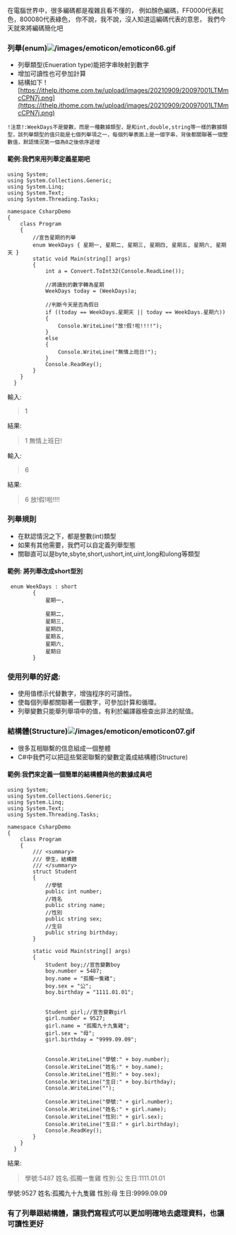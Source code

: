 在電腦世界中，很多編碼都是複雜且看不懂的，
例如顏色編碼，FF0000代表紅色，800080代表綠色，
你不說，我不說，沒人知道這編碼代表的意思，
我們今天就來將編碼簡化吧

### 列舉(enum)![/images/emoticon/emoticon66.gif](/images/emoticon/emoticon66.gif)
* 列舉類型(Enueration type)能把字串映射到數字
* 增加可讀性也可參加計算
* 結構如下
![https://ithelp.ithome.com.tw/upload/images/20210909/20097001LTMmcCPN7j.png](https://ithelp.ithome.com.tw/upload/images/20210909/20097001LTMmcCPN7j.png)

`!注意!:WeekDays不是變數，而是一種數據類型，是和int,double,string等一樣的數據類型，該列舉類型的值只能是七個列舉項之一，每個列舉表面上是一個字串，背後都關聯著一個整數值，默認情況第一個為0之後依序遞增`

#### 範例:我們來用列舉定義星期吧
```
using System;
using System.Collections.Generic;
using System.Linq;
using System.Text;
using System.Threading.Tasks;

namespace CsharpDemo
{
    class Program
    {
        //宣告星期的列舉
        enum WeekDays { 星期一, 星期二, 星期三, 星期四, 星期五, 星期六, 星期天 }
        static void Main(string[] args)
        {
            int a = Convert.ToInt32(Console.ReadLine());

            //將讀到的數字轉為星期
            WeekDays today = (WeekDays)a;

            //判斷今天是否為假日
            if ((today == WeekDays.星期天 || today == WeekDays.星期六))
            {
                Console.WriteLine("放!假!啦!!!!");
            }
            else
            {
                Console.WriteLine("無情上班日!");
            }
            Console.ReadKey();
        }
    }
  }
  ```
  
  輸入:
  >1
  
  結果:
  >1
無情上班日!

  輸入:
  >6
  
  結果:
  >6
放!假!啦!!!!

### 列舉規則
* 在默認情況之下，都是整數(int)類型
* 如果有其他需要，我們可以自定義列舉型態
* 關聯直可以是byte,sbyte,short,ushort,int,uint,long和ulong等類型

#### 範例: 將列舉改成short型別
```
 enum WeekDays : short
        {
            星期一,

            星期二,
            星期三,
            星期四,
            星期五,
            星期六,
            星期日
        }
```
        
### 使用列舉的好處:
- 使用值標示代替數字，增強程序的可讀性。
- 使每個列舉都關聯著一個數字，可參加計算和循環。
- 列舉變數只能舉列舉項中的值，有利於編譯器檢查出非法的賦值。

### 結構體(Structure)![/images/emoticon/emoticon07.gif](/images/emoticon/emoticon07.gif)
* 很多互相聯繫的信息組成一個整體
* C#中我們可以把這些緊密聯繫的變數定義成結構體(Structure)

#### 範例:我們來定義一個簡單的結構體與他的數據成員吧
```
using System;
using System.Collections.Generic;
using System.Linq;
using System.Text;
using System.Threading.Tasks;

namespace CsharpDemo
{
    class Program
    {
        /// <summary>
        /// 學生，結構體
        /// </summary>
        struct Student
        {
            //學號
            public int number;
            //姓名
            public string name;
            //性別
            public string sex;
            //生日
            public string birthday;
        }

        static void Main(string[] args)
        {
            Student boy;//宣告變數boy
            boy.number = 5487;
            boy.name = "孤獨一隻雞";
            boy.sex = "公";
            boy.birthday = "1111.01.01";


            Student girl;//宣告變數girl
            girl.number = 9527;
            girl.name = "孤獨九十九隻雞";
            girl.sex = "母";
            girl.birthday = "9999.09.09";


            Console.WriteLine("學號:" + boy.number);
            Console.WriteLine("姓名:" + boy.name);
            Console.WriteLine("性別:" + boy.sex);
            Console.WriteLine("生日:" + boy.birthday);
            Console.WriteLine("");

            Console.WriteLine("學號:" + girl.number);
            Console.WriteLine("姓名:" + girl.name);
            Console.WriteLine("性別:" + girl.sex);
            Console.WriteLine("生日:" + girl.birthday);
            Console.ReadKey();
        }
    }
  }
 ```

結果:
>學號:5487
姓名:孤獨一隻雞
性別:公
生日:1111.01.01

學號:9527
姓名:孤獨九十九隻雞
性別:母
生日:9999.09.09

### 有了列舉跟結構體，讓我們寫程式可以更加明確地去處理資料，也讓可讀性更好